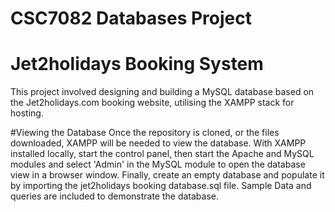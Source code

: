 # CSC7082 Databases Project

# Jet2holidays Booking System
This project involved designing and building a MySQL database based on the Jet2holidays.com booking website, utilising the XAMPP stack for hosting.

#Viewing the Database
Once the repository is cloned, or the files downloaded, XAMPP will be needed to view the database.
With XAMPP installed locally, start the control panel, then start the Apache and MySQL modules and select 'Admin' in the MySQL module to open the database view in a browser window.
Finally, create an empty database and populate it by importing the jet2holidays booking database.sql file. 
Sample Data and queries are included to demonstrate the database.
